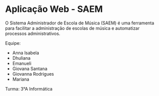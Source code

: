 # Aplicação Web - SAEM

O Sistema Administrador de Escola de Música (SAEM) é uma ferramenta para facilitar a administração de escolas de música e automatizar processos administrativos.

Equipe:
- Anna Isabela
- Dhuliana
- Emanueli
- Giovana Santana
- Giovanna Rodrigues
- Mariana

Turma: 3°A Informática
